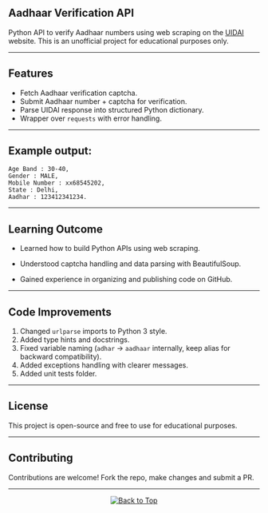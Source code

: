 ## Aadhaar Verification API

Python API to verify Aadhaar numbers using web scraping on the [UIDAI](https://uidai.gov.in/) website.
This is an unofficial project for educational purposes only.

---

## Features
- Fetch Aadhaar verification captcha.
- Submit Aadhaar number + captcha for verification.
- Parse UIDAI response into structured Python dictionary.
- Wrapper over `requests` with error handling.

---

## Example output:
  ```
  Age Band : 30-40,
  Gender : MALE,
  Mobile Number : xx68545202,
  State : Delhi,
  Aadhar : 123412341234.
  ```

---

## Learning Outcome 

- Learned how to build Python APIs using web scraping.

- Understood captcha handling and data parsing with BeautifulSoup.

- Gained experience in organizing and publishing code on GitHub.

---

## Code Improvements

1. Changed `urlparse` imports to Python 3 style.  
2. Added type hints and docstrings.  
3. Fixed variable naming (`adhar` → `aadhaar` internally, keep alias for backward compatibility).  
4. Added exceptions handling with clearer messages.  
5. Added unit tests folder.  

---

## License

This project is open-source and free to use for educational purposes.

---

## Contributing

Contributions are welcome! Fork the repo, make changes and submit a PR.

---

<p align="center">
  <a href="#top">
    <img src="https://img.shields.io/badge/%E2%AC%86-Back%20to%20Top-blue?style=for-the-badge" alt="Back to Top"/>
  </a>
</p>